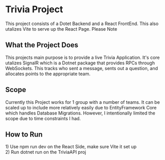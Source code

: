 <h1>  Trivia Project </h1>

<p> This project consists of a Dotet Backend and a React FrontEnd. This also utalizes Vite to serve up the React Page. Please Note </p>

<h2>  What the Project Does </h2>

<p> This projects main purpose is to provide a live Trivia Application. It's core utalizes SignalR which is a Dotnet package that provides RPCs through WebSockets. This tracks who sent a message, sents out a question, and allocates points to the appropriate team. </p>

<h2> 
Scope
</h2>
<p> Currently this Project works for 1 group with a number of teams. It can be scaled up to include more relatively easily due to EntityFramework Core which handles Database Migrations. However, I intentionally limited the scope due to time constraints I had. </p>


<h2> How to Run </h2>

<p>
    1) Use npm run dev on the React Side, make sure Vite it set up <br/>
    2) Run dotnet run on the TriviaAPI proj
</p>

